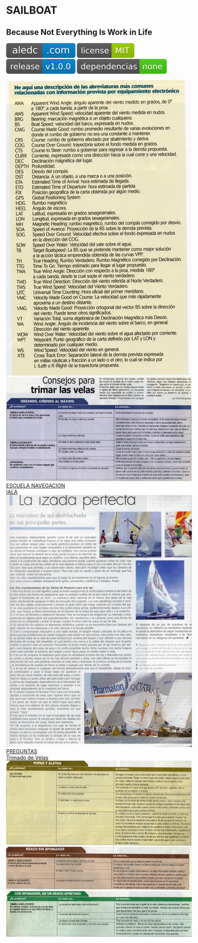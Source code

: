 # SAILBOAT

## Because Not Everything Is Work in Life

[![aledc.com](https://github.com/aledc7/Scrum-Certification/blob/master/recursos/aledc.com.svg)](https://aledc.com)
[![License](https://github.com/aledc7/Scrum-Certification/blob/master/recursos/mit-license.svg)](https://aledc.com)
[![GitHub release](https://github.com/aledc7/Scrum-Certification/blob/master/recursos/release.svg)](https://aledc.com)
[![Dependencies](https://github.com/aledc7/Scrum-Certification/blob/master/recursos/dependencias-none.svg)](https://aledc.com)




![](https://github.com/aledc7/sailboat/blob/master/resources/Abreviaturas.jpg?raw=true)
![](https://github.com/aledc7/sailboat/blob/master/resources/ConcejoTrimarVelas.jpg?raw=true)
[ESCUELA NAVEGACION](https://github.com/aledc7/sailboat/blob/master/resources/Escuela%20nautica.%20Navegacion.doc?raw=true)   
[IALA](https://github.com/aledc7/sailboat/blob/master/resources/I.A.L.A..pps?raw=true)    
![LA IZADA PERFECTA](https://github.com/aledc7/sailboat/blob/master/resources/IzadaPerfecta.jpg?raw=true)   
[PREGUNTAS](https://github.com/aledc7/sailboat/blob/master/resources/Navegar%20-%20Patron%20de%20Embarcaciones%20de%20Recreo%20-%20Navegacio%CC%81n.Propulsio%CC%81n%20meca%CC%81nica.Test%20de%20examen.pdf)  
[Trimado de Velas](https://github.com/aledc7/sailboat/blob/master/resources/Navegar%20-%20Trimado%20De%20Velas.pdf)  
![PopasAleta](https://github.com/aledc7/sailboat/blob/master/resources/PopasAleta.jpg?raw=true)
![Reach Without Spinaker.](https://github.com/aledc7/sailboat/blob/master/resources/ReachWithoutSpinaker.jpg?raw=true)
![With Spinaker](https://github.com/aledc7/sailboat/blob/master/resources/WithSpinaker.jpg?raw=true)
